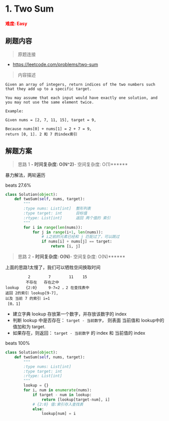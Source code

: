 # 1. Two Sum

**<font color=red>难度: Easy</font>**

## 刷题内容

> 原题连接

* https://leetcode.com/problems/two-sum

> 内容描述

```
Given an array of integers, return indices of the two numbers such that they add up to a specific target.

You may assume that each input would have exactly one solution, and you may not use the same element twice.

Example:

Given nums = [2, 7, 11, 15], target = 9,

Because nums[0] + nums[1] = 2 + 7 = 9,
return [0, 1]. 2 和 7 的index索引
```

## 解题方案

> 思路 1
******- 时间复杂度: O(N^2)******- 空间复杂度: O(1)******

暴力解法，两轮遍历

beats 27.6%
```python
class Solution(object):
    def twoSum(self, nums, target):
        """
        :type nums: List[int]  整形列表
        :type target: int      目标值
        :rtype: List[int]      返回 两个值的 索引
        """
        for i in range(len(nums)):
            for j in range(i+1, len(nums)): 
                # i之前的元素已经和 j 匹配过了，可以跳过
                if nums[i] + nums[j] == target:
                    return [i, j]
```


> 思路 2
******- 时间复杂度: O(N)******- 空间复杂度: O(N)******

上面的思路1太慢了，我们可以牺牲空间换取时间

```
          2        7        11    15
         不存在   存在之中
lookup   {2:0}     9-7=2 ，2 在查找表中
返回 2的索引 lookup[9-7],
以及 当前 7 的索引 i=1 
 [0，1]
```

* 建立字典 lookup 存放第一个数字，并存放该数字的 index
* 判断 lookup 中是否存在： `target - 当前数字`， 则表面 当前值和 lookup中的值加和为 target.
* 如果存在，则返回：  `target - 当前数字` 的 index 和 当前值的 index

beats 100%

```python
class Solution(object):
    def twoSum(self, nums, target):
        """
        :type nums: List[int]
        :type target: int
        :rtype: List[int]
        """
        lookup = {}
        for i, num in enumerate(nums):
            if target - num in lookup:
                return [lookup[target-num], i]
            # {2:0} 值:索引存入查找表
            else:
                lookup[num] = i
```
